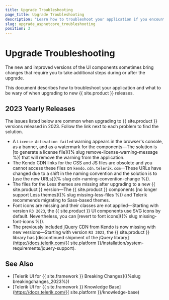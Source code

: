 ```yaml
---
title: Upgrade Troubleshooting
page_title: Upgrade Troubleshooting
description: "Learn how to troubleshoot your application if you encounter any issues when upgrading to new {{ site.product }} versions."
slug: upgrade_aspnetcore_troubleshooting
position: 3
---
```


# Upgrade Troubleshooting

The new and improved versions of the UI components sometimes bring changes that require you to take additional steps during or after the upgrade. 

This document describes how to troubleshoot your application and what to be wary of when upgrading to new {{ site.product }} releases.

## 2023 Yearly Releases

The issues listed below are common when upgrading to {{ site.product }} versions released in 2023. Follow the link next to each problem to find the solution.

* A `License Activation failed` warning appears in the browser's console, as a banner, and as a watermark for the components—The solution is [to generate a license file]({% slug remove-license-warning-message %}) that will remove the warning from the application.
* The Kendo CDN links for the CSS and JS files are obsolete and you cannot access these files on `kendo.cdn.telerik.com`—These URLs have changed due to a shift in the naming convention and the solution is to [use the new URLs]({% slug cdn-naming-convention-change %}).
* The files for the Less themes are missing after upgrading to a new {{ site.product }} version&mdash;The {{ site.product }} components [no longer support Less themes]({% slug missing-less-files %}) and Telerik recommends migrating to Sass-based themes.
* Font icons are missing and their classes are not applied—Starting with version `R3 2023`, the {{ site.product }} UI components use SVG icons by default. Nevertheless, you can [revert to font icons]({% slug missing-font-icons %}).
* The previously included jQuery CDN from Kendo is now missing with new versions&mdash;Starting with version `R3 2023`, the {{ site.product }} library has [discontinued shipment of the jQuery library](https://docs.telerik.com/{{ site.platform }}/installation/system-requirements/jquery-support).

## See Also

* [Telerik UI for {{ site.framework }} Breaking Changes]({%slug breakingchanges_2023%})
* [Telerik UI for {{ site.framework }} Knowledge Base](https://docs.telerik.com/{{ site.platform }}/knowledge-base)